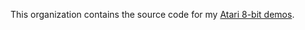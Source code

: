 This organization contains the source code for my [Atari 8-bit demos](https://www.wudsn.com/index.php/productions-atari800/demos).

